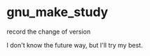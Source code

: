 # gnu_make_study

record the change of version

I don't know the future way,  but I'll try my best.
